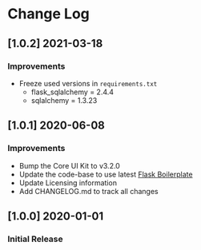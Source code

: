 # Change Log

## [1.0.2] 2021-03-18
### Improvements

- Freeze used versions in `requirements.txt`
    - flask_sqlalchemy = 2.4.4
    - sqlalchemy = 1.3.23

## [1.0.1] 2020-06-08 
### Improvements

- Bump the Core UI Kit to v3.2.0
- Update the code-base to use latest [Flask Boilerplate](https://github.com/app-generator/boilerplate-code-flask-dashboard)
- Update Licensing information
- Add CHANGELOG.md to track all changes

## [1.0.0] 2020-01-01
### Initial Release
